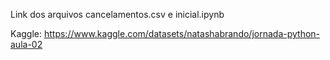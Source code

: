 Link dos arquivos cancelamentos.csv e inicial.ipynb

Kaggle:  https://www.kaggle.com/datasets/natashabrando/jornada-python-aula-02